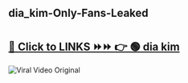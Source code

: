 
 ## dia_kim-Only-Fans-Leaked

# <h2><a href="https://clipsfans.com/dia_kim&ref=git">🔗 Click to LINKS ⏩⏩ 👉 🟢 dia kim </a></h2>

<a href="https://clipsfans.com/dia_kim&ref=git" rel="nofollow" data-target="animated-image.originalLink"><img src="https://i.ibb.co.com/xMMVF88/686577567.gif" alt="Viral Video Original" style="max-width: 100%; display: inline-block;" data-target="animated-image.originalImage"></a>
